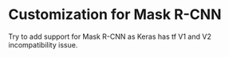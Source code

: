# Customization for Mask R-CNN

Try to add support for Mask R-CNN as Keras has tf V1 and V2 incompatibility issue.